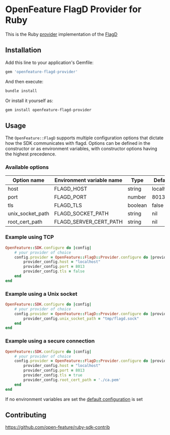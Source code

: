 # OpenFeature FlagD Provider for Ruby

This is the Ruby [provider](https://openfeature.dev/docs/specification/sections/providers) implementation of the [FlagD](https://github.com/open-feature/flagd)
## Installation

Add this line to your application's Gemfile:

```ruby
gem 'openfeature-flagd-provider'
```

And then execute:

```sh
bundle install
```

Or install it yourself as:

```sh
gem install openfeature-flagd-provider
```

## Usage

The `OpenFeature::FlagD` supports multiple configuration options that dictate how the SDK communicates with flagd.
Options can be defined in the constructor or as environment variables, with constructor options having the highest precedence.

### Available options

| Option name       | Environment variable name | Type    | Default   |
| -----------       | ------------------------- | ------- | --------- |
| host              | FLAGD_HOST                | string  | localhost |
| port              | FLAGD_PORT                | number  | 8013      |
| tls               | FLAGD_TLS                 | boolean | false     |
| unix_socket_path  | FLAGD_SOCKET_PATH         | string  | nil       |
| root_cert_path    | FLAGD_SERVER_CERT_PATH    | string  | nil       |

### Example using TCP

```ruby
OpenFeature::SDK.configure do |config|
    # your provider of choice
    config.provider = OpenFeature::FlagD::Provider.configure do |provider_config|
        provider_config.host = "localhost"
        provider_config.port = 8013
        provider_config.tls = false
    end
end
```

### Example using a Unix socket

```ruby
OpenFeature::SDK.configure do |config|
    # your provider of choice
    config.provider = OpenFeature::FlagD::Provider.configure do |provider_config|
        provider_config.unix_socket_path = "tmp/flagd.sock"
    end
end
```


### Example using a secure connection

```ruby
OpenFeature::SDK.configure do |config|
    # your provider of choice
    config.provider = OpenFeature::FlagD::Provider.configure do |provider_config|
        provider_config.host = "localhost"
        provider_config.port = 8013
        provider_config.tls = true
        provider_config.root_cert_path = './ca.pem'
    end
end
```


If no environment variables are set the [default configuration](./lib/openfeature/flagd/provider/configuration.rb) is set

## Contributing

https://github.com/open-feature/ruby-sdk-contrib
